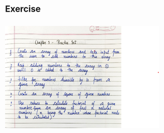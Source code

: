 
<h1> Exercise<h1>

<img src="exercise/Screenshot 2022-09-28 091301.png" alt="Alt text" title="Optional title">


